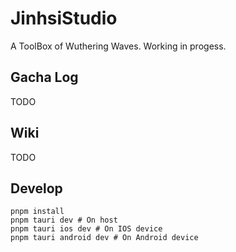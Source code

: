# JinhsiStudio

A ToolBox of Wuthering Waves. Working in progess.

## Gacha Log

TODO


## Wiki

TODO

## Develop
 
```shell
pnpm install
pnpm tauri dev # On host
pnpm tauri ios dev # On IOS device
pnpm tauri android dev # On Android device
```
